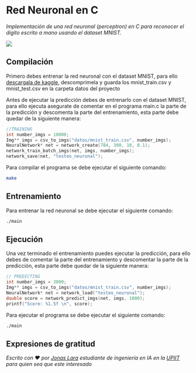 # Red Neuronal en C

_Implementación de una red neuronal (perceptron) en C para reconocer el digito escrito a mano usando el dataset MNIST._

![](./sources/MNIST.png)


## Compilación

Primero debes entrenar la red neuronal con el dataset MNIST, para ello [descargala de kaggle](https://www.kaggle.com/datasets/oddrationale/mnist-in-csv?resource=download), descomprimela y guarda los mnist_train.csv y mnist_test.csv en la carpeta datos del proyecto

Antes de ejecutar la predicción debes de entrenarlo con el dataset MNIST, para ello ejecuta asegurate de comentar en el programa main.c la parte de la predicción y descomenta la parte del entrenamiento, esta parte debe quedar de la siguiente manera:

```c
//TRAINING
int number_imgs = 10000;
Img** imgs = csv_to_imgs("datos/mnist_train.csv", number_imgs);
NeuralNetwork* net = network_create(784, 300, 10, 0.1);
network_train_batch_imgs(net, imgs, number_imgs);
network_save(net, "testeo_neuronal");
```

Para compilar el programa se debe ejecutar el siguiente comando:

```bash
make
```

## Entrenamiento

Para entrenar la red neuronal se debe ejecutar el siguiente comando:

```bash
./main
```

## Ejecución

Una vez terminado el entrenamiento puedes ejecutar la predicción, para ello debes de comentar la parte del entrenamiento y descomentar la parte de la predicción, esta parte debe quedar de la siguiente manera:

```c
// PREDICTING
int number_imgs = 3000;
Img** imgs = csv_to_imgs("datos/mnist_train.csv", number_imgs);
NeuralNetwork* net = network_load("testeo_neuronal");
double score = network_predict_imgs(net, imgs, 1000);
printf("Score: %1.5f \n", score);
```

Para ejecutar el programa se debe ejecutar el siguiente comando:

```bash
./main
```

## Expresiones de gratitud

_Escrito con ❤️ por [Jonas Lara](https://medium.com/@jonas_lara) estudiante de ingeniería en IA en la [UPIIT](https://www.upiit.ipn.mx/) para quien sea que este interesado_




